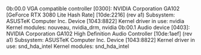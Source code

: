 0b:00.0 VGA compatible controller [0300]: NVIDIA Corporation GA102 [GeForce RTX 3080 Lite Hash Rate] [10de:2216] (rev a1)
        Subsystem: ASUSTeK Computer Inc. Device [1043:8822]
        Kernel driver in use: nvidia
        Kernel modules: nouveau, nvidia_drm, nvidia
0b:00.1 Audio device [0403]: NVIDIA Corporation GA102 High Definition Audio Controller [10de:1aef] (rev a1)
        Subsystem: ASUSTeK Computer Inc. Device [1043:8822]
        Kernel driver in use: snd_hda_intel
        Kernel modules: snd_hda_intel
